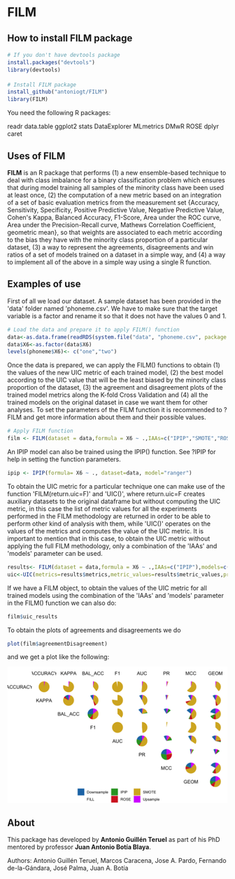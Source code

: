 # FILM

<!-- badges: start -->
<!-- badges: end -->

## How to install FILM package

``` r
# If you don't have devtools package
install.packages("devtools")
library(devtools)

# Install FILM package 
install_github("antoniogt/FILM")
library(FILM)
```

You need the following R packages:

readr
data.table
ggplot2
stats
DataExplorer
MLmetrics
DMwR
ROSE
dplyr
caret

## Uses of FILM

**FILM** is an R package that performs (1) a new ensemble-based technique to deal with class imbalance for a binary classification problem which ensures that during model training all samples of the minority class have been used at least once, (2) the computation of a new metric based on an integration of a set of basic evaluation metrics from the measurement set {Accuracy, Sensitivity, Specificity, Positive Predictive Value, Negative Predictive Value, Cohen's Kappa, Balanced Accuracy, F1-Score, Area under the ROC curve, Area under the Precision-Recall curve, Mathews Correlation Coefficient, geometric mean}, so that weights are associated to each metric according to the bias they have with the minority class proportion of a particular dataset, (3) a way to represent the agreements, disagreements and win ratios of a set of models trained on a dataset in a simple way, and (4) a way to implement all of the above in a simple way using a single R function.

## Examples of use

First of all we load our dataset. A sample dataset has been provided in the 'data' folder named 'phoneme.csv'. We have to make sure that the target variable is a factor and rename it so that it does not have the values $0$ and $1$. 

``` r
# Load the data and prepare it to apply FILM() function
data<-as.data.frame(readRDS(system.file("data", "phoneme.csv", package = "FILM")))
data$X6<-as.factor(data$X6)
levels(phoneme$X6)<- c("one","two")

```

Once the data is prepared, we can apply the FILM() functions to obtain (1) the values of the new UIC metric of each trained model, (2) the best model according to the UIC value that will be the least biased by the minority class proportion of the dataset, (3) the agreement and disagreement plots of the trained model metrics along the K-fold Cross Validation and (4) all the trained models on the original dataset in case we want them for other analyses. To set the parameters of the FILM function it is recommended to ?FILM and get more information about them and their possible values.

``` r
# Apply FILM function
film <- FILM(dataset = data,formula = X6 ~ .,IAAs=c("IPIP","SMOTE","ROSE","Upsample","Downsample"),models=c("glm","ranger"), hyperparameters= expand.grid(  mtry = 1:5, min.node.size =1:3*10-9,  splitrule = "gini"))

```

An IPIP model can also be trained using the IPIP() function. See ?IPIP for help in setting the function parameters.

``` r
ipip <- IPIP(formula= X6 ~ ., dataset=data, model="ranger")
```

To obtain the UIC metric for a particular technique one can make use of the function 'FILM(return.uic=F)' and 'UIC()', where return.uic=F creates auxiliary datasets to the original dataframe but without computing the UIC metric, in this case the list of metric values for all the experiments performed in the FILM methodology are returned in order to be able to perform other kind of analysis with them, while 'UIC()' operates on the values of the metrics and computes the value of the UIC metric. It is important to mention that in this case, to obtain the UIC metric without applying the full FILM methodology, only a combination of the 'IAAs' and 'models' parameter can be used.

``` r
results<- FILM(dataset = data,formula = X6 ~ .,IAAs=c("IPIP"),models=c("glm"),return.uic=F)
uic<-UIC(metrics=results$metrics,metric_values=results$metric_values,props=results$props)
```

If we have a FILM object, to obtain the values of the UIC metric for all trained models using the combination of the 'IAAs' and 'models' parameter in the FILM() function we can also do:

``` r
film$uic_results
```

To obtain the plots of agreements and disagreements we do

``` r
plot(film$agreementDisagreement)

```

and we get a plot like the following:

![](images/agreementDisagreement.png)

## About

This package has developed by **Antonio Guillén Teruel** as part of his PhD mentored by professor **Juan Antonio Botía Blaya**.

Authors: Antonio Guillén Teruel, Marcos Caracena, Jose A. Pardo, Fernando de-la-Gándara, José Palma, Juan A. Botía
